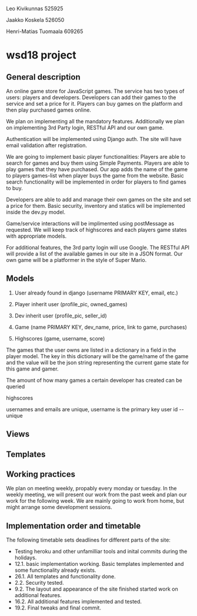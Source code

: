 Leo Kivikunnas 525925

Jaakko Koskela 526050

Henri-Matias Tuomaala 609265

# wsd18 project
## General description
An online game store for JavaScript games. The service has two types of users: players and developers. Developers can add their games to the service and set a price for it. Players can buy games on the platform and then play purchased games online.

We plan on implementing all the mandatory features. Additionally we plan on implementing 3rd Party login, RESTful API and our own game.

Authentication will be implemented using Django auth. The site will have email validation after registration.

We are going to implement basic player functionalities: Players are able to search for games and buy them using Simple Payments. Players are able to play games that they have purchased. Our app adds the name of the game to players games-list when player buys the game from the website. Basic search functionality will be implemented in order for players to find games to buy.

Developers are able to add and manage their own games on the site and set a price for them. Basic security, inventory and statics will be implemented inside the dev.<span></span>py model.

Game/service interactions will be implimented using postMessage as requested. We will keep track of highscores and each players game states with appropriate models. 

For additional features, the 3rd party login will use Google. The RESTful API will provide a list of the available games in our site in a JSON format. Our own game will be a platformer in the style of Super Mario.

## Models
1. User already found in django (username PRIMARY KEY, email, etc.)
2. Player inherit user (profile_pic, owned_games)
3. Dev inherit user (profile_pic, seller_id)

4. Game (name PRIMARY KEY, dev_name, price, link to game, purchases)
5. Highscores (game, username, score)

The games that the user owns are listed in a dictionary in a field in the player model. The key in this dictionary will be the game/name of the game and the value will be the json string representing the current game state for this game and gamer.

The amount of how many games a certain developer has created can be queried

highscores

usernames and emails are unique, username is the primary key
user id -- unique

## Views

## Templates

## Working practices
We plan on meeting weekly, propably every monday or tuesday. In the weekly meeting, we will present our work from the past week and plan our work for the following week. We are mainly going to work from home, but might arrange some development sessions.

## Implementation order and timetable
The following timetable sets deadlines for different parts of the site:
* Testing heroku and other unfamilliar tools and inital commits during the holidays.
* 12.1. basic implementation working. Basic templates implemented and some functionality already exists.
* 26.1. All templates and functionality done.
* 2.2. Security tested.
* 9.2. The layout and appearance of the site finished started work on additional features.
* 16.2. All additional features implemented and tested.
* 19.2. Final tweaks and final commit.
